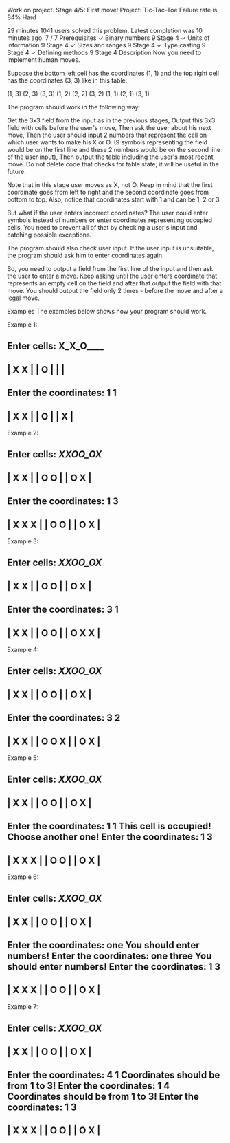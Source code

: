 Work on project. Stage 4/5: First move!
Project: Tic-Tac-Toe
Failure rate is 84%
Hard

29 minutes
1041 users solved this problem. Latest completion was 10 minutes ago.
7 / 7 Prerequisites
✓
Binary numbers
9
Stage 4
✓
Units of information
9
Stage 4
✓
Sizes and ranges
9
Stage 4
✓
Type casting
9
Stage 4
✓
Defining methods
9
Stage 4
Description
Now you need to implement human moves.

Suppose the bottom left cell has the coordinates (1, 1) and the top right cell has the coordinates (3, 3) like in this table:

(1, 3) (2, 3) (3, 3)
(1, 2) (2, 2) (3, 2)
(1, 1) (2, 1) (3, 1)

The program should work in the following way:

Get the 3x3 field from the input as in the previous stages,
Output this 3x3 field with cells before the user's move,
Then ask the user about his next move,
Then the user should input 2 numbers that represent the cell on which user wants to make his X or O. (9 symbols representing the field would be on the first line and these 2 numbers would be on the second line of the user input),
Then output the table including the user's most recent move.
Do not delete code that checks for table state; it will be useful in the future.

Note that in this stage user moves as X, not O. Keep in mind that the first coordinate goes from left to right and the second coordinate goes from bottom to top. Also, notice that coordinates start with 1 and can be 1, 2 or 3.

But what if the user enters incorrect coordinates? The user could enter symbols instead of numbers or enter coordinates representing occupied cells. You need to prevent all of that by checking a user's input and catching possible exceptions.

The program should also check user input. If the user input is unsuitable, the program should ask him to enter coordinates again. 

So, you need to output a field from the first line of the input and then ask the user to enter a move. Keep asking until the user enters coordinate that represents an empty cell on the field and after that output the field with that move. You should output the field only 2 times - before the move and after a legal move.

Examples
The examples below shows how your program should work.

Example 1:

Enter cells: X_X_O____
---------
| X   X |
|   O   |
|       |
---------
Enter the coordinates: 1 1
---------
| X   X |
|   O   |
| X     |
---------
Example 2: 

Enter cells: _XXOO_OX_
---------
|   X X |
| O O   |
| O X   |
---------
Enter the coordinates: 1 3
---------
| X X X |
| O O   |
| O X   |
---------
Example 3: 

Enter cells: _XXOO_OX_
---------
|   X X |
| O O   |
| O X   |
---------
Enter the coordinates: 3 1
---------
|   X X |
| O O   |
| O X X |
---------
Example 4:

Enter cells: _XXOO_OX_
---------
|   X X |
| O O   |
| O X   |
---------
Enter the coordinates: 3 2
---------
|   X X |
| O O X |
| O X   |
---------
Example 5:

Enter cells: _XXOO_OX_
---------
|   X X |
| O O   |
| O X   |
---------
Enter the coordinates: 1 1
This cell is occupied! Choose another one!
Enter the coordinates: 1 3
---------
| X X X |
| O O   |
| O X   |
---------
Example 6:

Enter cells: _XXOO_OX_
---------
|   X X |
| O O   |
| O X   |
---------
Enter the coordinates: one
You should enter numbers!
Enter the coordinates: one three
You should enter numbers!
Enter the coordinates: 1 3
---------
| X X X |
| O O   |
| O X   |
---------
Example 7:

Enter cells: _XXOO_OX_
---------
|   X X |
| O O   |
| O X   |
---------
Enter the coordinates: 4 1
Coordinates should be from 1 to 3!
Enter the coordinates: 1 4
Coordinates should be from 1 to 3!
Enter the coordinates: 1 3
---------
| X X X |
| O O   |
| O X   |
---------
